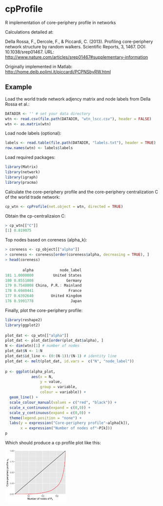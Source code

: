 # cpProfile

R implementation of core-periphery profile in networks

Calculations detailed at:

Della Rossa, F., Dercole, F., & Piccardi, C. (2013). Profiling core-periphery network structure by random walkers. Scientific Reports, 3, 1467. DOI: 10.1038/srep01467. URL: http://www.nature.com/articles/srep01467#supplementary-information

Originally implemented in Matlab: http://home.deib.polimi.it/piccardi/PCPNSbyRW.html

## Example

Load the world trade network adjency matrix and node labels from Della Rossa et al.:

```r
DATADIR <- '' # set your data directory
wtn <- read.csv(file.path(DATADIR, "wtn_lscc.csv"), header = FALSE)
wtn <- as.matrix(wtn)
```

Load node labels (optional):

```r
labels <- read.table(file.path(DATADIR, "labels.txt"), header = TRUE)
row.names(wtn) <- labels$labels
```

Load required packages:

```r
library(Matrix)
library(network)
library(igraph)
library(pracma)
```

Calculate the core-periphery profile and the core-periphery centralization C of the world trade network:

```r
cp_wtn <- cpProfile(net.object = wtn, directed = TRUE)
```

Obtain the cp-centralizaion C:

```r
> cp_wtn[["C"]]
[1] 0.819075
```

Top nodes based on coreness (alpha_k):

```r
> coreness <- cp_object[["alpha"]]
> coreness <- coreness[order(coreness$alpha, decreasing = TRUE), ]
> head(coreness)

        alpha            node_label
181 1.0000000         United States
180 0.8551008               Germany
179 0.7548008 China, P.R.: Mainland
178 0.6940441                France
177 0.6392640        United Kingdom
176 0.5991778                 Japan
```

Finally, plot the core-periphery profile:

```r
library(reshape2)
library(ggplot2)

plot_dat <- cp_wtn[["alpha"]]
plot_dat <- plot_dat[order(plot_dat$alpha), ]
N <- dim(wtn)[1] # number of nodes
plot_dat$N <- 1:N
plot_dat$id_line <- (0:(N-1))/(N-1) # identity line
plot_dat <- melt(plot_dat, id.vars =  c("N", "node_label"))

p <- ggplot(alpha_plot,
            aes(x = N,
                y = value,
                group = variable,
                colour = variable)) +
  geom_line() +
  scale_colour_manual(values = c("red", "black")) +
  scale_x_continuous(expand = c(0,0)) +
  scale_y_continuous(expand = c(0,0)) +
  theme(legend.position = "none") +
  labs(y = expression("Core-periphery profile"~alpha[k]),
       x = expression("Number of nodes of"~P[k]))
p
```

Which should produce a cp profile plot like this:

<img src="cp_wtn.png" width="40%">

